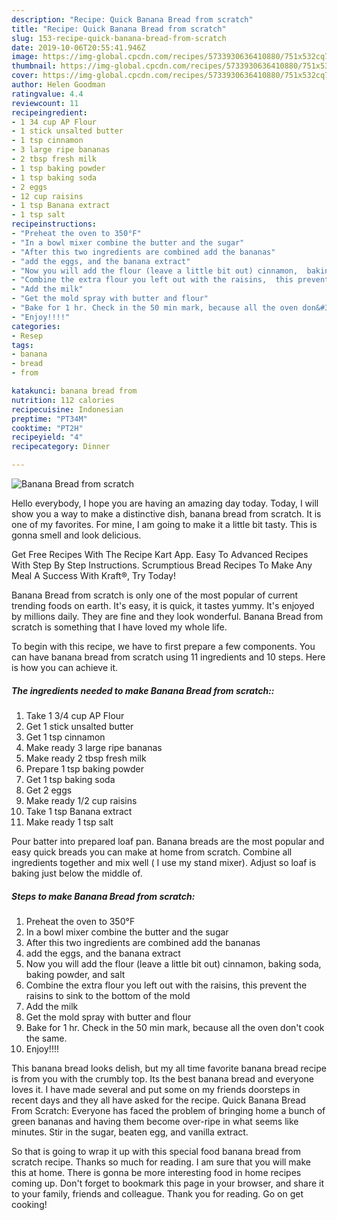 ```yaml
---
description: "Recipe: Quick Banana Bread from scratch"
title: "Recipe: Quick Banana Bread from scratch"
slug: 153-recipe-quick-banana-bread-from-scratch
date: 2019-10-06T20:55:41.946Z
image: https://img-global.cpcdn.com/recipes/5733930636410880/751x532cq70/banana-bread-from-scratch-recipe-main-photo.jpg
thumbnail: https://img-global.cpcdn.com/recipes/5733930636410880/751x532cq70/banana-bread-from-scratch-recipe-main-photo.jpg
cover: https://img-global.cpcdn.com/recipes/5733930636410880/751x532cq70/banana-bread-from-scratch-recipe-main-photo.jpg
author: Helen Goodman
ratingvalue: 4.4
reviewcount: 11
recipeingredient:
- 1 34 cup AP Flour
- 1 stick unsalted butter
- 1 tsp cinnamon
- 3 large ripe bananas
- 2 tbsp fresh milk
- 1 tsp baking powder
- 1 tsp baking soda
- 2 eggs
- 12 cup raisins
- 1 tsp Banana extract
- 1 tsp salt
recipeinstructions:
- "Preheat the oven to 350°F"
- "In a bowl mixer combine the butter and the sugar"
- "After this two ingredients are combined add the bananas"
- "add the eggs, and the banana extract"
- "Now you will add the flour (leave a little bit out) cinnamon,  baking soda, baking powder, and salt"
- "Combine the extra flour you left out with the raisins,  this prevent the raisins to sink to the bottom of the mold"
- "Add the milk"
- "Get the mold spray with butter and flour"
- "Bake for 1 hr. Check in the 50 min mark, because all the oven don&#39;t cook the same."
- "Enjoy!!!!"
categories:
- Resep
tags:
- banana
- bread
- from

katakunci: banana bread from
nutrition: 112 calories
recipecuisine: Indonesian
preptime: "PT34M"
cooktime: "PT2H"
recipeyield: "4"
recipecategory: Dinner

---
```



![Banana Bread from scratch](https://img-global.cpcdn.com/recipes/5733930636410880/751x532cq70/banana-bread-from-scratch-recipe-main-photo.jpg)

Hello everybody, I hope you are having an amazing day today. Today, I will show you a way to make a distinctive dish, banana bread from scratch. It is one of my favorites. For mine, I am going to make it a little bit tasty. This is gonna smell and look delicious.

Get Free Recipes With The Recipe Kart App. Easy To Advanced Recipes With Step By Step Instructions. Scrumptious Bread Recipes To Make Any Meal A Success With Kraft®, Try Today!

Banana Bread from scratch is only one of the most popular of current trending foods on earth. It's easy, it is quick, it tastes yummy. It's enjoyed by millions daily. They are fine and they look wonderful. Banana Bread from scratch is something that I have loved my whole life.


To begin with this recipe, we have to first prepare a few components. You can have banana bread from scratch using 11 ingredients and 10 steps. Here is how you can achieve it.

##### The ingredients needed to make Banana Bread from scratch::

1. Take 1 3/4 cup AP Flour
1. Get 1 stick unsalted butter
1. Get 1 tsp cinnamon
1. Make ready 3 large ripe bananas
1. Make ready 2 tbsp fresh milk
1. Prepare 1 tsp baking powder
1. Get 1 tsp baking soda
1. Get 2 eggs
1. Make ready 1/2 cup raisins
1. Take 1 tsp Banana extract
1. Make ready 1 tsp salt


Pour batter into prepared loaf pan. Banana breads are the most popular and easy quick breads you can make at home from scratch. Combine all ingredients together and mix well ( I use my stand mixer). Adjust so loaf is baking just below the middle of. 

##### Steps to make Banana Bread from scratch:

1. Preheat the oven to 350°F
1. In a bowl mixer combine the butter and the sugar
1. After this two ingredients are combined add the bananas
1. add the eggs, and the banana extract
1. Now you will add the flour (leave a little bit out) cinnamon,  baking soda, baking powder, and salt
1. Combine the extra flour you left out with the raisins,  this prevent the raisins to sink to the bottom of the mold
1. Add the milk
1. Get the mold spray with butter and flour
1. Bake for 1 hr. Check in the 50 min mark, because all the oven don&#39;t cook the same.
1. Enjoy!!!!


This banana bread looks delish, but my all time favorite banana bread recipe is from you with the crumbly top. Its the best banana bread and everyone loves it. I have made several and put some on my friends doorsteps in recent days and they all have asked for the recipe. Quick Banana Bread From Scratch: Everyone has faced the problem of bringing home a bunch of green bananas and having them become over-ripe in what seems like minutes. Stir in the sugar, beaten egg, and vanilla extract. 

So that is going to wrap it up with this special food banana bread from scratch recipe. Thanks so much for reading. I am sure that you will make this at home. There is gonna be more interesting food in home recipes coming up. Don't forget to bookmark this page in your browser, and share it to your family, friends and colleague. Thank you for reading. Go on get cooking!
